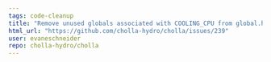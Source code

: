 ```yaml
---
tags: code-cleanup
title: "Remove unused globals associated with COOLING_CPU from global.h"
html_url: "https://github.com/cholla-hydro/cholla/issues/239"
user: evaneschneider
repo: cholla-hydro/cholla
---
```


